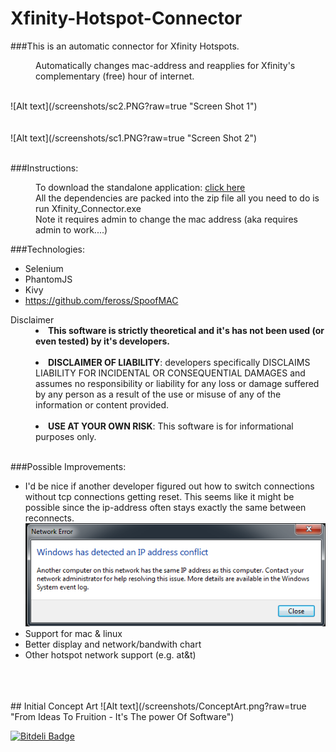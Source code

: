 # Xfinity-Hotspot-Connector

###This is an automatic connector for Xfinity Hotspots.


<dl><dd><dd>Automatically changes mac-address and reapplies for Xfinity's complementary (free) hour of internet.  </dd></dd></dl>
<br>
![Alt text](/screenshots/sc2.PNG?raw=true "Screen Shot 1")
<br>
<br>
<br>
![Alt text](/screenshots/sc1.PNG?raw=true "Screen Shot 2")
<br>
<br>



###Instructions:
<dl>
  <dd>To download the standalone application:  <a href="/Xfinity_Connector.zip?raw=true">click here</a> </dd>
  
  
  <dd>All the dependencies are packed into the zip file all you need to do is run Xfinity_Connector.exe</dd>
  
  
  <dd>Note it requires admin to change the mac address (aka requires admin to work....)</dd>
</dl>


###Technologies:
  + Selenium
  + PhantomJS
  + Kivy
  + https://github.com/feross/SpoofMAC
 
  
<dl>
<dt>Disclaimer</dt>
  <dd><li><b>This software is strictly theoretical and it's has not been used (or even tested) by it's developers.</b></li></dd>
  <br>
  <dd><li><b>DISCLAIMER OF LIABILITY</b>: developers specifically DISCLAIMS LIABILITY FOR INCIDENTAL OR CONSEQUENTIAL DAMAGES and                 assumes no responsibility or liability for any loss or damage suffered by any person as a result of the use or misuse of              any of the information or content provided.</li></dd>
  <br>
  <dd><li><b>USE AT YOUR OWN RISK</b>: This software is for informational purposes only.</li></dd>
  <br>
</dl>


###Possible Improvements:
+ I'd be nice if another developer figured out how to switch connections without tcp connections getting reset. This seems like it      might   be possible since the ip-address often stays exactly the same between reconnects.
  ![Alt text](/screenshots/IP-Same.PNG?raw=true "Ip Stays The Same")
+ Support for mac & linux
+ Better display and network/bandwith chart
+ Other hotspot network support (e.g. at&t)
 
<br>
<br>
<br>
## Initial Concept Art
![Alt text](/screenshots/ConceptArt.png?raw=true "From Ideas To Fruition - It's The power Of Software")


[![Bitdeli Badge](https://d2weczhvl823v0.cloudfront.net/TheWiseLion/xfinity-hotspot-connector/trend.png)](https://bitdeli.com/free "Bitdeli Badge")


